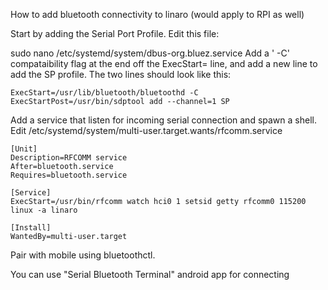 How to add bluetooth connectivity to linaro (would apply to RPI as well)




Start by adding the Serial Port Profile. Edit this file:

sudo nano /etc/systemd/system/dbus-org.bluez.service
Add a ' -C' compataibility flag at the end off the ExecStart= line, and add a new line to add the SP profile. The two lines should look like this:

```
ExecStart=/usr/lib/bluetooth/bluetoothd -C
ExecStartPost=/usr/bin/sdptool add --channel=1 SP
```


Add a service that listen for incoming serial connection and spawn a shell. Edit /etc/systemd/system/multi-user.target.wants/rfcomm.service
```
[Unit]
Description=RFCOMM service
After=bluetooth.service
Requires=bluetooth.service

[Service]
ExecStart=/usr/bin/rfcomm watch hci0 1 setsid getty rfcomm0 115200 linux -a linaro

[Install]
WantedBy=multi-user.target
```

Pair with mobile using bluetoothctl.

You can use "Serial Bluetooth Terminal" android app for connecting


